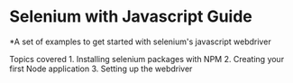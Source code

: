 # Selenium with Javascript Guide

*A set of examples to get started with selenium's javascript webdriver


Topics covered
    1. Installing selenium packages with NPM
    2. Creating your first Node application
    3. Setting up the webdriver